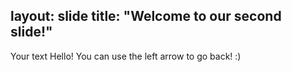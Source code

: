 layout: slide
title: "Welcome to our second slide!"
---
Your text
Hello! You can use the left arrow to go back! :)

